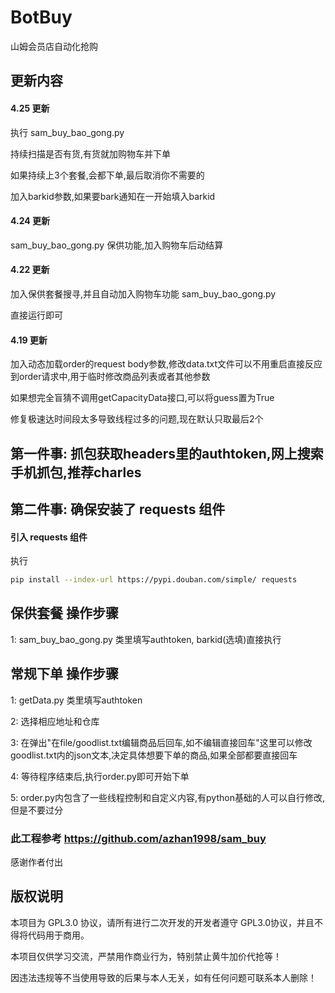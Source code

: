 # BotBuy

山姆会员店自动化抢购

## 更新内容
#### 4.25 更新

执行 sam_buy_bao_gong.py

持续扫描是否有货,有货就加购物车并下单

如果持续上3个套餐,会都下单,最后取消你不需要的

加入barkid参数,如果要bark通知在一开始填入barkid

#### 4.24 更新
sam_buy_bao_gong.py 保供功能,加入购物车后动结算

#### 4.22 更新

加入保供套餐搜寻,并且自动加入购物车功能 sam_buy_bao_gong.py

直接运行即可

#### 4.19 更新 

加入动态加载order的request body参数,修改data.txt文件可以不用重启直接反应到order请求中,用于临时修改商品列表或者其他参数

如果想完全盲猜不调用getCapacityData接口,可以将guess置为True

修复极速达时间段太多导致线程过多的问题,现在默认只取最后2个

## 第一件事: 抓包获取headers里的authtoken,网上搜索手机抓包,推荐charles
## 第二件事: 确保安装了 requests 组件
#### 引入 requests 组件
执行
```bash
pip install --index-url https://pypi.douban.com/simple/ requests
```

## 保供套餐 操作步骤

1: sam_buy_bao_gong.py 类里填写authtoken, barkid(选填)直接执行

## 常规下单 操作步骤

1: getData.py 类里填写authtoken

2: 选择相应地址和仓库

3: 在弹出"在file/goodlist.txt编辑商品后回车,如不编辑直接回车"这里可以修改goodlist.txt内的json文本,决定具体想要下单的商品,如果全部都要直接回车

4: 等待程序结束后,执行order.py即可开始下单

5: order.py内包含了一些线程控制和自定义内容,有python基础的人可以自行修改,但是不要过分


### 此工程参考 https://github.com/azhan1998/sam_buy 

感谢作者付出

## 版权说明

本项目为 GPL3.0 协议，请所有进行二次开发的开发者遵守 GPL3.0协议，并且不得将代码用于商用。

本项目仅供学习交流，严禁用作商业行为，特别禁止黄牛加价代抢等！

因违法违规等不当使用导致的后果与本人无关，如有任何问题可联系本人删除！
